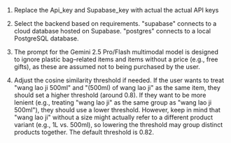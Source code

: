 1. Replace the Api_key and Supabase_key with actual the actual API keys

2. Select the backend based on requirements.
"supabase" connects to a cloud database hosted on Supabase.
"postgres" connects to a local PostgreSQL database.

3. The prompt for the Gemini 2.5 Pro/Flash multimodal model is designed to ignore plastic bag–related items and items without a price (e.g., free gifts), as these are assumed not to being purchased by the user.

4. Adjust the cosine similarity threshold if needed.
If the user wants to treat "wang lao ji 500ml" and "(500ml) of wang lao ji" as the same item, they should set a higher threshold (around 0.8).
If they want to be more lenient (e.g., treating "wang lao ji" as the same group as "wang lao ji 500ml"), they should use a lower threshold. However, keep in mind that "wang lao ji" without a size might actually refer to a different product variant (e.g., 1L vs. 500ml), so lowering the threshold may group distinct products together.
The default threshold is 0.82.
